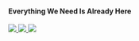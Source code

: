 <h4> Everything We Need Is Already Here </h4>
<table>
  <tr>
      <a href="https://github.com/unkn0w7n" target="blank">
        <img src="https://streak-stats.demolab.com/?user=unkn0w7n"/>
      </a>
      <a href="https://github.com/unkn0w7n" target="blank">
        <img src="https://github-readme-stats.vercel.app/api?username=unkn0w7n&show_icons=true"/>
      </a>
      <a href="https://github.com/unkn0w7n" target="blank">
        <img src="https://github-trophies.vercel.app/?username=unkn0w7n&row=1&column=5"/>
      </a>
  </tr>
</table>
<!---
unkn0w7n/unkn0w7n is a ✨ special ✨ repository because its `README.md` (this file) appears on your GitHub profile.
You can click the Preview link to take a look at your changes.
      <a href="https://github.com/unkn0w7n" target="blank">
        <img width="23%" height="23%" src="https://github.com/drknzz/GitHub-Achievements/blob/main/Media/Badges/Pull-Shark/GIF/PullShark_Animated.gif"/>
      </a>
--->
